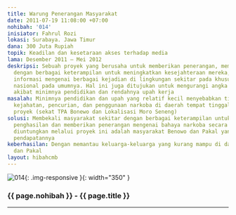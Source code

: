 ```yaml
---
title: Warung Penerangan Masyarakat
date: 2011-07-19 11:08:00 +07:00
nohibah: '014'
inisiator: Fahrul Rozi
lokasi: Surabaya. Jawa Timur
dana: 300 Juta Rupiah
topik: Keadilan dan kesetaraan akses terhadap media
lama: Desember 2011 – Mei 2012
deskripsi: Sebuah proyek yang berusaha untuk memberikan penerangan, membekali masyarakat
  dengan berbagai keterampilan untuk meningkatkan kesejahteraan mereka, serta memberikan
  informasi mengenai berbagai kejadian di lingkungan sekitar pada khususnya dan kejadian
  nasional pada umumnya. Hal ini juga ditujukan untuk mengurangi angka kriminalitas
  akibat minimnya pendidikan dan rendahnya upah kerja
masalah: Minimnya pendidikan dan upah yang relatif kecil menyebabkan tingginya angka
  kejahatan, pencurian, dan penggunaan narkoba di daerah tempat tinggal inisiator
  proyek (sekat TPA Bonewo dan Lokalisasi Moro Seneng)
solusi: Membekali masyarakat sekitar dengan berbagai keterampilan untuk meningkatkan
  penghasilan dan memberikan penerangan mengenai bahaya narkoba secara rutin. Yang
  diuntungkan melalui proyek ini adalah masyarakat Benowo dan Pakal yang masih kurang
  pendapatannya
keberhasilan: Dengan memantau keluarga-keluarga yang kurang mampu di daerah Benoeo
  dan Pakal
layout: hibahcmb
---
```


![014](/static/img/hibahcmb/014.png){: .img-responsive }{: width="350" }

### {{ page.nohibah }} - {{ page.title }}

---
